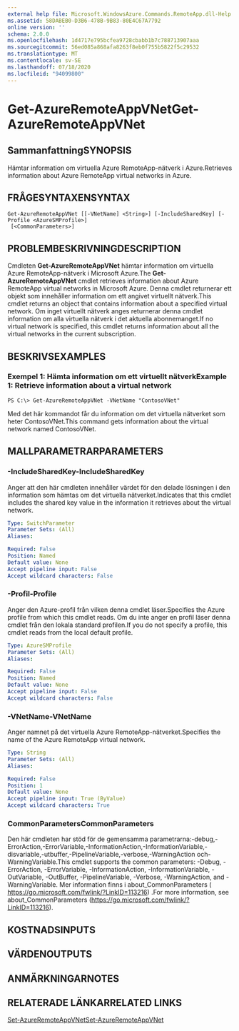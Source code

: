 ```yaml
---
external help file: Microsoft.WindowsAzure.Commands.RemoteApp.dll-Help.xml
ms.assetid: 58DABEB0-D3B6-478B-9B83-80E4C67A7792
online version: ''
schema: 2.0.0
ms.openlocfilehash: 1d4717e795bcfea9728cbabb1b7c788713907aaa
ms.sourcegitcommit: 56ed085a868afa8263f8eb0f755b5822f5c29532
ms.translationtype: MT
ms.contentlocale: sv-SE
ms.lasthandoff: 07/18/2020
ms.locfileid: "94099800"
---
```

# <span data-ttu-id="473c7-101">Get-AzureRemoteAppVNet</span><span class="sxs-lookup"><span data-stu-id="473c7-101">Get-AzureRemoteAppVNet</span></span>

## <span data-ttu-id="473c7-102">Sammanfattning</span><span class="sxs-lookup"><span data-stu-id="473c7-102">SYNOPSIS</span></span>
<span data-ttu-id="473c7-103">Hämtar information om virtuella Azure RemoteApp-nätverk i Azure.</span><span class="sxs-lookup"><span data-stu-id="473c7-103">Retrieves information about Azure RemoteApp virtual networks in Azure.</span></span>

## <span data-ttu-id="473c7-104">FRÅGESYNTAXEN</span><span class="sxs-lookup"><span data-stu-id="473c7-104">SYNTAX</span></span>

```
Get-AzureRemoteAppVNet [[-VNetName] <String>] [-IncludeSharedKey] [-Profile <AzureSMProfile>]
 [<CommonParameters>]
```

## <span data-ttu-id="473c7-105">PROBLEMBESKRIVNING</span><span class="sxs-lookup"><span data-stu-id="473c7-105">DESCRIPTION</span></span>
<span data-ttu-id="473c7-106">Cmdleten **Get-AzureRemoteAppVNet** hämtar information om virtuella Azure RemoteApp-nätverk i Microsoft Azure.</span><span class="sxs-lookup"><span data-stu-id="473c7-106">The **Get-AzureRemoteAppVNet** cmdlet retrieves information about Azure RemoteApp virtual networks in Microsoft Azure.</span></span>
<span data-ttu-id="473c7-107">Denna cmdlet returnerar ett objekt som innehåller information om ett angivet virtuellt nätverk.</span><span class="sxs-lookup"><span data-stu-id="473c7-107">This cmdlet returns an object that contains information about a specified virtual network.</span></span>
<span data-ttu-id="473c7-108">Om inget virtuellt nätverk anges returnerar denna cmdlet information om alla virtuella nätverk i det aktuella abonnemanget.</span><span class="sxs-lookup"><span data-stu-id="473c7-108">If no virtual network is specified, this cmdlet returns information about all the virtual networks in the current subscription.</span></span>

## <span data-ttu-id="473c7-109">BESKRIVS</span><span class="sxs-lookup"><span data-stu-id="473c7-109">EXAMPLES</span></span>

### <span data-ttu-id="473c7-110">Exempel 1: Hämta information om ett virtuellt nätverk</span><span class="sxs-lookup"><span data-stu-id="473c7-110">Example 1: Retrieve information about a virtual network</span></span>
```
PS C:\> Get-AzureRemoteAppVNet -VNetName "ContosoVNet"
```

<span data-ttu-id="473c7-111">Med det här kommandot får du information om det virtuella nätverket som heter ContosoVNet.</span><span class="sxs-lookup"><span data-stu-id="473c7-111">This command gets information about the virtual network named ContosoVNet.</span></span>

## <span data-ttu-id="473c7-112">MALLPARAMETRAR</span><span class="sxs-lookup"><span data-stu-id="473c7-112">PARAMETERS</span></span>

### <span data-ttu-id="473c7-113">-IncludeSharedKey</span><span class="sxs-lookup"><span data-stu-id="473c7-113">-IncludeSharedKey</span></span>
<span data-ttu-id="473c7-114">Anger att den här cmdleten innehåller värdet för den delade lösningen i den information som hämtas om det virtuella nätverket.</span><span class="sxs-lookup"><span data-stu-id="473c7-114">Indicates that this cmdlet includes the shared key value in the information it retrieves about the virtual network.</span></span>

```yaml
Type: SwitchParameter
Parameter Sets: (All)
Aliases: 

Required: False
Position: Named
Default value: None
Accept pipeline input: False
Accept wildcard characters: False
```

### <span data-ttu-id="473c7-115">-Profil</span><span class="sxs-lookup"><span data-stu-id="473c7-115">-Profile</span></span>
<span data-ttu-id="473c7-116">Anger den Azure-profil från vilken denna cmdlet läser.</span><span class="sxs-lookup"><span data-stu-id="473c7-116">Specifies the Azure profile from which this cmdlet reads.</span></span>
<span data-ttu-id="473c7-117">Om du inte anger en profil läser denna cmdlet från den lokala standard profilen.</span><span class="sxs-lookup"><span data-stu-id="473c7-117">If you do not specify a profile, this cmdlet reads from the local default profile.</span></span>

```yaml
Type: AzureSMProfile
Parameter Sets: (All)
Aliases: 

Required: False
Position: Named
Default value: None
Accept pipeline input: False
Accept wildcard characters: False
```

### <span data-ttu-id="473c7-118">-VNetName</span><span class="sxs-lookup"><span data-stu-id="473c7-118">-VNetName</span></span>
<span data-ttu-id="473c7-119">Anger namnet på det virtuella Azure RemoteApp-nätverket.</span><span class="sxs-lookup"><span data-stu-id="473c7-119">Specifies the name of the Azure RemoteApp virtual network.</span></span>

```yaml
Type: String
Parameter Sets: (All)
Aliases: 

Required: False
Position: 1
Default value: None
Accept pipeline input: True (ByValue)
Accept wildcard characters: True
```

### <span data-ttu-id="473c7-120">CommonParameters</span><span class="sxs-lookup"><span data-stu-id="473c7-120">CommonParameters</span></span>
<span data-ttu-id="473c7-121">Den här cmdleten har stöd för de gemensamma parametrarna:-debug,-ErrorAction,-ErrorVariable,-InformationAction,-InformationVariable,-disvariable,-utbuffer,-PipelineVariable,-verbose,-WarningAction och-WarningVariable.</span><span class="sxs-lookup"><span data-stu-id="473c7-121">This cmdlet supports the common parameters: -Debug, -ErrorAction, -ErrorVariable, -InformationAction, -InformationVariable, -OutVariable, -OutBuffer, -PipelineVariable, -Verbose, -WarningAction, and -WarningVariable.</span></span> <span data-ttu-id="473c7-122">Mer information finns i about_CommonParameters ( https://go.microsoft.com/fwlink/?LinkID=113216) .</span><span class="sxs-lookup"><span data-stu-id="473c7-122">For more information, see about_CommonParameters (https://go.microsoft.com/fwlink/?LinkID=113216).</span></span>

## <span data-ttu-id="473c7-123">KOSTNADS</span><span class="sxs-lookup"><span data-stu-id="473c7-123">INPUTS</span></span>

## <span data-ttu-id="473c7-124">VÄRDEN</span><span class="sxs-lookup"><span data-stu-id="473c7-124">OUTPUTS</span></span>

## <span data-ttu-id="473c7-125">ANMÄRKNINGAR</span><span class="sxs-lookup"><span data-stu-id="473c7-125">NOTES</span></span>

## <span data-ttu-id="473c7-126">RELATERADE LÄNKAR</span><span class="sxs-lookup"><span data-stu-id="473c7-126">RELATED LINKS</span></span>

[<span data-ttu-id="473c7-127">Set-AzureRemoteAppVNet</span><span class="sxs-lookup"><span data-stu-id="473c7-127">Set-AzureRemoteAppVNet</span></span>](./Set-AzureRemoteAppVNet.md)


